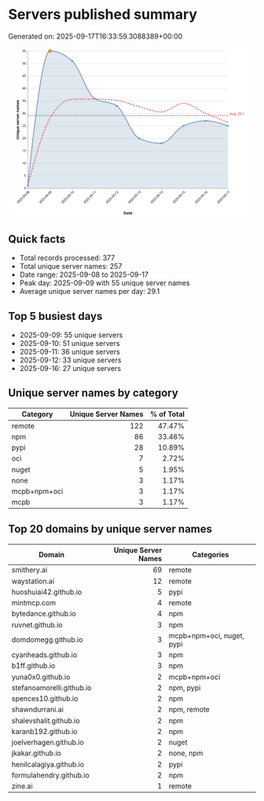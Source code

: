 # Servers published summary

Generated on: 2025-09-17T16:33:59.3088389+00:00

![Unique servers per day](servers-per-day.svg)

## Quick facts
- Total records processed: 377
- Total unique server names: 257
- Date range: 2025-09-08 to 2025-09-17
- Peak day: 2025-09-09 with 55 unique server names
- Average unique server names per day: 29.1

## Top 5 busiest days
- 2025-09-09: 55 unique servers
- 2025-09-10: 51 unique servers
- 2025-09-11: 36 unique servers
- 2025-09-12: 33 unique servers
- 2025-09-16: 27 unique servers

## Unique server names by category

| Category | Unique Server Names | % of Total |
|----------|---------------------:|-----------:|
| remote | 122 | 47.47% |
| npm | 86 | 33.46% |
| pypi | 28 | 10.89% |
| oci | 7 | 2.72% |
| nuget | 5 | 1.95% |
| none | 3 | 1.17% |
| mcpb+npm+oci | 3 | 1.17% |
| mcpb | 3 | 1.17% |

## Top 20 domains by unique server names

| Domain | Unique Server Names | Categories |
|--------|---------------------:|------------|
| smithery.ai | 69 | remote |
| waystation.ai | 12 | remote |
| huoshuiai42.github.io | 5 | pypi |
| mintmcp.com | 4 | remote |
| bytedance.github.io | 4 | npm |
| ruvnet.github.io | 3 | npm |
| domdomegg.github.io | 3 | mcpb+npm+oci, nuget, pypi |
| cyanheads.github.io | 3 | npm |
| b1ff.github.io | 3 | npm |
| yuna0x0.github.io | 2 | mcpb+npm+oci |
| stefanoamorelli.github.io | 2 | npm, pypi |
| spences10.github.io | 2 | npm |
| shawndurrani.ai | 2 | npm, remote |
| shalevshalit.github.io | 2 | npm |
| karanb192.github.io | 2 | npm |
| joelverhagen.github.io | 2 | nuget |
| jkakar.github.io | 2 | none, npm |
| henilcalagiya.github.io | 2 | pypi |
| formulahendry.github.io | 2 | npm |
| zine.ai | 1 | remote |
